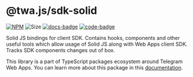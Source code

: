 # @twa.js/sdk-solid

[code-badge]: https://img.shields.io/badge/source-black?logo=github

[code-link]: https://github.com/Telegram-Web-Apps/twa.js/tree/master/packages/sdk-solid

[docs-link]: https://docs.twa.dev/docs/libraries/twa-js-sdk-solid

[docs-badge]: https://img.shields.io/badge/documentation-blue?logo=gitbook&logoColor=white

[npm-link]: https://npmjs.com/package/@twa.js/sdk-solid

[npm-badge]: https://img.shields.io/npm/v/@twa.js/sdk-solid?logo=npm

[size-badge]: https://img.shields.io/bundlephobia/minzip/@twa.js/sdk-solid

[![NPM][npm-badge]][npm-link]
![Size][size-badge]
[![docs-badge]][docs-link]
[![code-badge]][code-link]

Solid JS bindings for client SDK. Contains hooks, components and other useful tools which allow usage of Solid JS along with Web Apps client SDK. Tracks SDK components changes out of box.

This library is a part of TypeScript packages ecosystem around Telegram Web Apps. You can learn more about this package in this [documentation](https://docs.twa.dev/docs/libraries/twa-js-sdk-solid).
